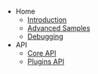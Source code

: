 <!-- docs/_sidebar.md -->

* Home
    * [Introduction](/ "Home | Eon")
    * [Advanced Samples](/advanced.md "Advanced Examples | Eon")
    * [Debugging](/debugging.md "Debugging | Eon")
* API
    * [Core API](/api.md "Core API | Eon")
    * [Plugins API](/plugins.md "Plugins API | Eon")